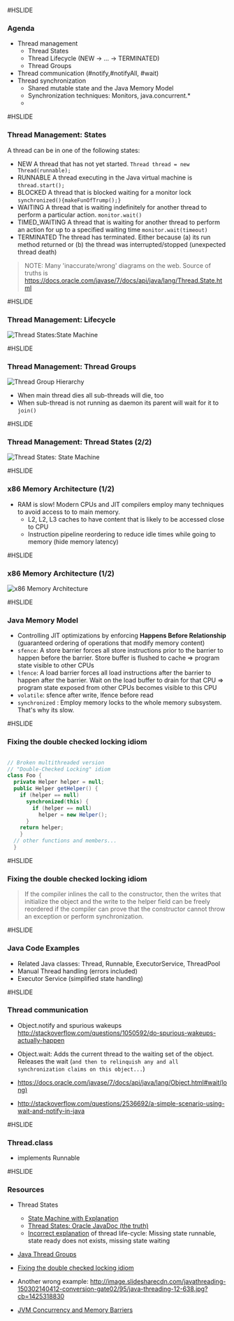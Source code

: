 #HSLIDE

### Agenda

- Thread management
  - Thread States
  - Thread Lifecycle (NEW -> ... -> TERMINATED)
  - Thread Groups
- Thread communication (#notify,#notifyAll, #wait)
- Thread synchronization
  - Shared mutable state and the Java Memory Model
  - Synchronization techniques: Monitors, java.concurrent.*
  - 

#HSLIDE

### Thread Management: States

A thread can be in one of the following states:
- NEW A thread that has not yet started. `Thread thread = new Thread(runnable);`
- RUNNABLE A thread executing in the Java virtual machine is `thread.start();`
- BLOCKED A thread that is blocked waiting for a monitor lock  `synchronized(){makeFunOfTrump();}`
- WAITING A thread that is waiting indefinitely for another thread to perform a particular action. `monitor.wait()`
- TIMED_WAITING A thread that is waiting for another thread to perform an action for up to a specified waiting time `monitor.wait(timeout)`
- TERMINATED The thread has terminated. Either because (a) its run method returned or (b) the thread was interrupted/stopped (unexpected thread death)

> NOTE: Many 'inaccurate/wrong' diagrams on the web. Source of truths is https://docs.oracle.com/javase/7/docs/api/java/lang/Thread.State.html

#HSLIDE

### Thread Management: Lifecycle

![Thread States:State Machine](http://booxs.biz/images/java/thread-states.png)


#HSLIDE

### Thread Management: Thread Groups

![Thread Group Hierarchy](http://images.techhive.com/images/idge/imported/article/jvw/2002/08/jw-0802-java101-100157075-orig.gif)

- When main thread dies all sub-threads will die, too
- When sub-thread is not running as daemon its parent will wait for it to `join()`


#HSLIDE

### Thread Management: Thread States (2/2)

![Thread States: State Machine](http://booxs.biz/images/java/thread-states.png)

#HSLIDE

### x86 Memory Architecture (1/2)

- RAM is slow! Modern CPUs and JIT compilers employ many techniques to avoid access to to main memory.
  - L2, L2, L3 caches to have content that is likely to be accessed close to CPU
  - Instruction pipeline reordering to reduce idle times while going to memory (hide memory latency)

#HSLIDE

### x86 Memory Architecture (1/2)

![x86 Memory Architecture](http://2.bp.blogspot.com/-aX64aN8wOTE/Tixd9Y4X-4I/AAAAAAAAAAg/FgM0HWTCbUI/s1600/cpu.png)


#HSLIDE

### Java Memory Model

- Controlling JIT optimizations by enforcing **Happens Before Relationship** (guaranteed ordering of operations that modify memory content)
- `sfence`: A store barrier forces all store instructions prior to the barrier to happen before the barrier. Store buffer is flushed to cache => program state visible to other CPUs
- `lfence`: A load barrier forces all load instructions after the barrier to happen after the barrier. Wait on the load buffer to drain for that CPU => program state exposed from other CPUs becomes visible to this CPU
- `volatile`: sfence after write, lfence before read
- `synchronized` : Employ memory locks to the whole memory subsystem. That's why its slow.


#HSLIDE

### Fixing the double checked locking idiom

```java

// Broken multithreaded version
// "Double-Checked Locking" idiom
class Foo { 
  private Helper helper = null;
  public Helper getHelper() {
    if (helper == null) 
      synchronized(this) {
        if (helper == null) 
          helper = new Helper();
      }    
    return helper;
    }
  // other functions and members...
  }

```

#HSLIDE

### Fixing the double checked locking idiom

> If the compiler inlines the call to the constructor, then the writes that initialize the object and the write to the helper field can be freely reordered if the compiler can prove that the constructor cannot throw an exception or perform synchronization.  

> 
  


#HSLIDE

### Java Code Examples


- Related Java classes: Thread, Runnable, ExecutorService, ThreadPool
- Manual Thread handling (errors included)
- Executor Service (simplified state handling)


#HSLIDE

### Thread communication

- Object.notify and spurious wakeups
http://stackoverflow.com/questions/1050592/do-spurious-wakeups-actually-happen

- Object.wait: Adds the current thread to the waiting set of the object. Releases the wait (`and then to relinquish any and all synchronization claims on this object...`)

- https://docs.oracle.com/javase/7/docs/api/java/lang/Object.html#wait(long)
- http://stackoverflow.com/questions/2536692/a-simple-scenario-using-wait-and-notify-in-java

#HSLIDE

### Thread.class

- implements Runnable



#HSLIDE

### Resources

- Thread States
  - [State Machine with Explanation](http://www.uml-diagrams.org/examples/java-6-thread-state-machine-diagram-example.html)
  - [Thread States: Oracle JavaDoc (the truth)](https://docs.oracle.com/javase/7/docs/api/java/lang/Thread.State.html)
  - [Incorrect explanation](http://javabook1.blogspot.de/2014/01/thread-life-cycle-in-java.html) of thread life-cycle: Missing state runnable, state ready does not exists, missing state waiting

- [Java Thread Groups](http://www.javaworld.com/article/2074481/java-concurrency/java-101--understanding-java-threads--part-4---thread-groups--volatility--and-threa.html)
- [Fixing the double checked locking idiom](https://www.cs.umd.edu/~pugh/java/memoryModel/DoubleCheckedLocking.html)
- Another wrong example: http://image.slidesharecdn.com/javathreading-150302140412-conversion-gate02/95/java-threading-12-638.jpg?cb=1425318830
- [JVM Concurrency and Memory Barriers](https://www.infoq.com/articles/memory_barriers_jvm_concurrency)

